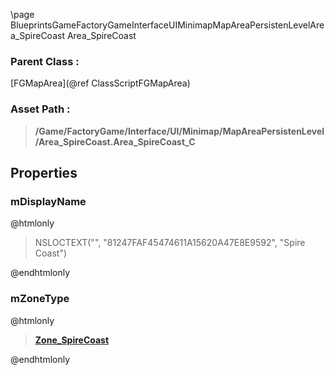 \page BlueprintsGameFactoryGameInterfaceUIMinimapMapAreaPersistenLevelArea_SpireCoast Area_SpireCoast
### Parent Class :
[FGMapArea](@ref ClassScriptFGMapArea)
### Asset Path :
<b><blockquote>/Game/FactoryGame/Interface/UI/Minimap/MapAreaPersistenLevel/Area_SpireCoast.Area_SpireCoast_C</blockquote></b>
## Properties

### mDisplayName
@htmlonly
<blockquote>NSLOCTEXT("", "81247FAF45474611A15620A47E8E9592", "Spire Coast")</blockquote>
@endhtmlonly

### mZoneType
@htmlonly
<b><a href="_blueprints_game_factory_game-shared_audio_music_zone__spire_coast.html"><blockquote>Zone_SpireCoast</blockquote></a></b>
@endhtmlonly

